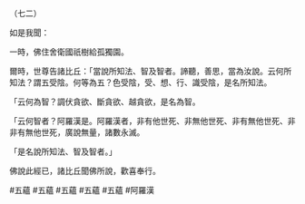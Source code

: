 （七二）

如是我聞：

一時，佛住舍衛國祇樹給孤獨園。

爾時，世尊告諸比丘：「當說所知法、智及智者。諦聽，善思，當為汝說。云何所知法？謂五受陰。何等為五？色受陰，受、想、行、識受陰，是名所知法。

「云何為智？調伏貪欲、斷貪欲、越貪欲，是名為智。

「云何智者？阿羅漢是。阿羅漢者，非有他世死、非無他世死、非有無他世死、非非有無他世死，廣說無量，諸數永滅。

「是名說所知法、智及智者。」

佛說此經已，諸比丘聞佛所說，歡喜奉行。



#五蘊
#五蘊
#五蘊
#五蘊
#五蘊
#阿羅漢
